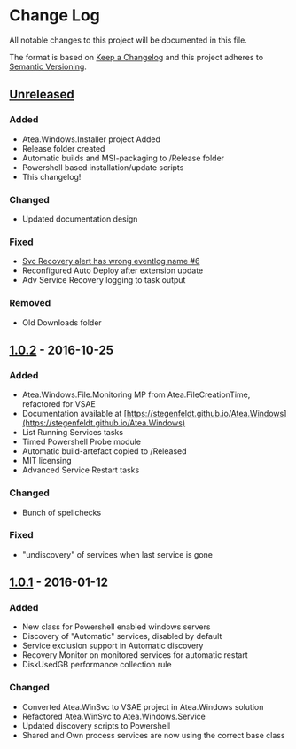 # Change Log
All notable changes to this project will be documented in this file.

The format is based on [Keep a Changelog](http://keepachangelog.com/) 
and this project adheres to [Semantic Versioning](http://semver.org/).

## [Unreleased]
### Added
- Atea.Windows.Installer project Added
- Release folder created
- Automatic builds and MSI-packaging to /Release folder
- Powershell based installation/update scripts
- This changelog!

### Changed
- Updated documentation design

### Fixed
- [Svc Recovery alert has wrong eventlog name #6](https://github.com/stegenfeldt/Atea.Windows/issues/6)
- Reconfigured Auto Deploy after extension update
- Adv Service Recovery logging to task output

### Removed
- Old Downloads folder

## [1.0.2] - 2016-10-25
### Added
- Atea.Windows.File.Monitoring MP from Atea.FileCreationTime, refactored for VSAE
- Documentation available at [https://stegenfeldt.github.io/Atea.Windows](https://stegenfeldt.github.io/Atea.Windows)
- List Running Services tasks
- Timed Powershell Probe module
- Automatic build-artefact copied to /Released
- MIT licensing
- Advanced Service Restart tasks

### Changed
- Bunch of spellchecks

### Fixed
- "undiscovery" of services when last service is gone

## [1.0.1] - 2016-01-12
### Added
- New class for Powershell enabled windows servers
- Discovery of "Automatic" services, disabled by default
- Service exclusion support in Automatic discovery
- Recovery Monitor on monitored services for automatic restart
- DiskUsedGB performance collection rule


### Changed
- Converted Atea.WinSvc to VSAE project in Atea.Windows solution
- Refactored Atea.WinSvc to Atea.Windows.Service
- Updated discovery scripts to Powershell
- Shared and Own process services are now using the correct base class


[Unreleased]: https://github.com/stegenfeldt/Atea.Windows/compare/v1.0.2.0...HEAD
[1.0.2]: https://github.com/stegenfeldt/Atea.Windows/compare/1.0.1.0...v1.0.2.0
[1.0.1]: https://github.com/stegenfeldt/Atea.Windows/compare/881b4000996b2785529d79e09279262a390ba972...1.0.1.0
